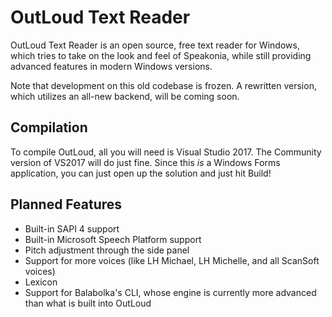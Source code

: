 # OutLoud Text Reader
OutLoud Text Reader is an open source, free text reader for Windows, which tries to take on the look and feel of Speakonia, while still providing advanced features in modern Windows versions.

Note that development on this old codebase is frozen. A rewritten version, which utilizes an all-new backend, will be coming soon.

## Compilation
To compile OutLoud, all you will need is Visual Studio 2017. The Community version of VS2017 will do just fine. Since this *is* a Windows Forms application, you can just open up the solution and just hit Build!

## Planned Features
- Built-in SAPI 4 support
- Built-in Microsoft Speech Platform support
- Pitch adjustment through the side panel
- Support for more voices (like LH Michael, LH Michelle, and all ScanSoft voices)
- Lexicon
- Support for Balabolka's CLI, whose engine is currently more advanced than what is built into OutLoud
